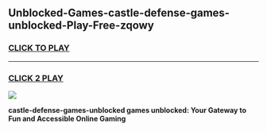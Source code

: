 
## Unblocked-Games-castle-defense-games-unblocked-Play-Free-zqowy
<h3>
<a href="https://premium76.site?title=castle-defense-games-unblocked&ref=19M">CLICK TO PLAY</a></h3>
<hr>

<h3>
<a href="https://premium76.site?title=castle-defense-games-unblocked&ref=19M">CLICK 2 PLAY</a>
  
</h3>

<a href="https://premium76.site?title=castle-defense-games-unblocked&ref=19M"><img src="https://clearcache.store/games.png"></a>


**castle-defense-games-unblocked games unblocked: Your Gateway to Fun and Accessible Online Gaming**
